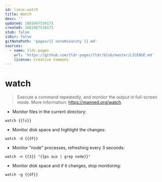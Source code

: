 ```yaml
---
id: linux.watch
title: Watch
desc: ''
updated: 1681067536173
created: 1681067536173
stub: false
isDir: false
gitNotePath: 'pages/{{ noteHiearchy }}.md'
sources:
  - name: tldr-pages
    url: 'https://github.com/tldr-pages/tldr/blob/master/LICENSE.md'
    license: Creative Commons
---
```

# watch

> Execute a command repeatedly, and monitor the output in full-screen mode.
> More information: <https://manned.org/watch>.

- Monitor files in the current directory:

`watch {{ls}}`

- Monitor disk space and highlight the changes:

`watch -d {{df}}`

- Monitor "node" processes, refreshing every 3 seconds:

`watch -n {{3}} "{{ps aux | grep node}}"`

- Monitor disk space and if it changes, stop monitoring:

`watch -g {{df}}`

